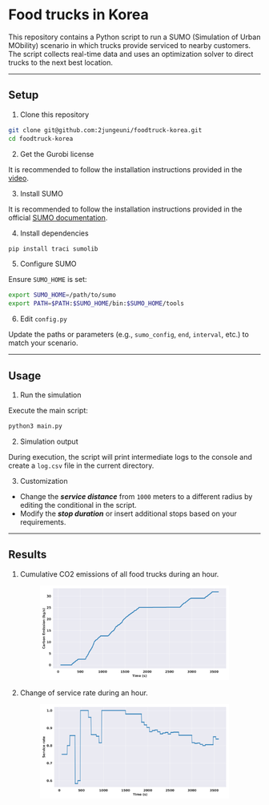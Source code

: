 # Food trucks in Korea

This repository contains a Python script to run a SUMO (Simulation of Urban MObility) scenario in which trucks provide serviced to nearby customers.
The script collects real-time data and uses an optimization solver to direct trucks to the next best location.

---

## Setup
1. Clone this repository
```bash
git clone git@github.com:2jungeuni/foodtruck-korea.git
cd foodtruck-korea
```

2. Get the Gurobi license

It is recommended to follow the installation instructions provided in the [video](https://www.youtube.com/watch?v=OYuOKXPJ5PI).

3. Install SUMO

It is recommended to follow the installation instructions provided in the official [SUMO documentation](https://sumo.dlr.de/docs/Installing/index.html).

4. Install dependencies
```bash
pip install traci sumolib
```

5. Configure SUMO

Ensure ```SUMO_HOME``` is set:
```bash
export SUMO_HOME=/path/to/sumo
export PATH=$PATH:$SUMO_HOME/bin:$SUMO_HOME/tools
```

6. Edit ```config.py```

Update the paths or parameters (e.g., ```sumo_config```, ```end```, ```interval```, etc.) to match your scenario.

---

## Usage
1. Run the simulation

Execute the main script:
```bash
python3 main.py
```

2. Simulation output

During execution, the script will print intermediate logs to the console and create a ```log.csv``` file in the current directory.

3. Customization

- Change the ***service distance*** from ```1000``` meters to a different radius by editing the conditional in the script.
- Modify the ***stop duration*** or insert additional stops based on your requirements.

---

## Results
1. Cumulative CO2 emissions of all food trucks during an hour.
<div align="center">
    <img src=figures/carbon_emission.png width="75%">
</div>

2. Change of service rate during an hour.
<div align="center">
    <img src=figures/service_rate.png width="75%">
</div>